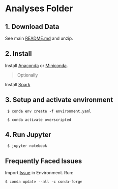 # Analyses Folder


## 1. Download Data

See main [README.md](https://github.com/mozilla/overscripted/blob/master/README.md) and unzip.


## 2. Install  
Install [Anaconda](https://www.anaconda.com/download) or [Miniconda](https://conda.io/miniconda.html).

> Optionally

Install [Spark](http://spark.apache.org/)


## 3. Setup and activate environment

```
 $ conda env create -f environment.yaml    
```
```
 $ conda activate overscripted    
```    
## 4. Run Jupyter

```
 $ jupyter notebook   
```
## Frequently Faced Issues
Import [Issue](https://github.com/mozilla/overscripted/issues/70) in Environment.
Run: 
```
$ conda update --all -c conda-forge
```
